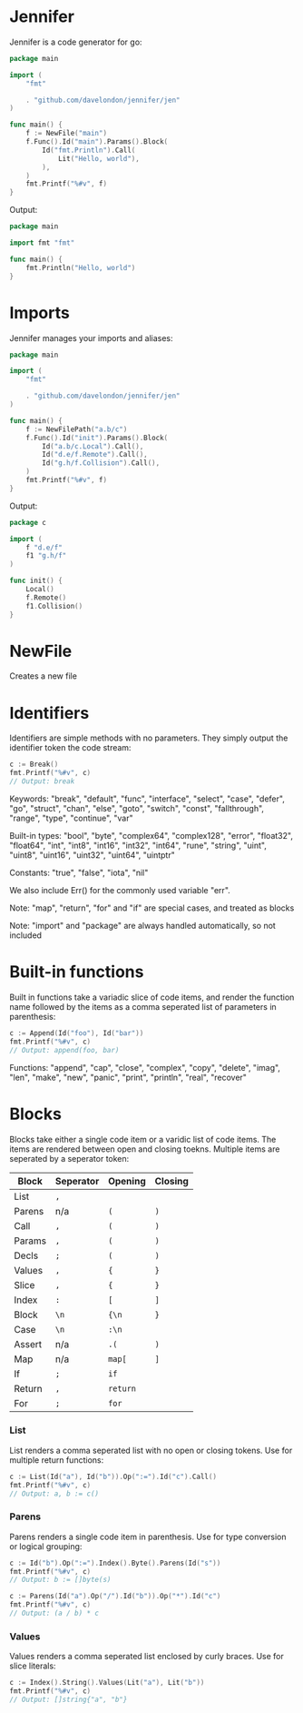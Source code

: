 # Jennifer

Jennifer is a code generator for go:

```go
package main

import (
	"fmt"

	. "github.com/davelondon/jennifer/jen"
)

func main() {
	f := NewFile("main")
    f.Func().Id("main").Params().Block(
        Id("fmt.Println").Call(
            Lit("Hello, world"),
        ),
    )
    fmt.Printf("%#v", f)
}
```

Output:

```go
package main

import fmt "fmt"

func main() {
    fmt.Println("Hello, world")
}
```

# Imports

Jennifer manages your imports and aliases:

```go
package main

import (
	"fmt"

	. "github.com/davelondon/jennifer/jen"
)

func main() {
	f := NewFilePath("a.b/c")
    f.Func().Id("init").Params().Block(
        Id("a.b/c.Local").Call(),
        Id("d.e/f.Remote").Call(),
        Id("g.h/f.Collision").Call(),
    )
    fmt.Printf("%#v", f)
}
```

Output:

```go
package c

import (
    f "d.e/f"
    f1 "g.h/f"
)

func init() {
    Local()
    f.Remote()
    f1.Collision()
}
```

# NewFile

Creates a new file

# Identifiers 

Identifiers are simple methods with no parameters. They simply output the 
identifier token the code stream:

```go
c := Break()
fmt.Printf("%#v", c)
// Output: break
```

Keywords: "break", "default", "func", "interface", "select", "case", "defer", "go", "struct", "chan", "else", "goto", "switch", "const", "fallthrough", "range", "type", "continue", "var"

Built-in types: "bool", "byte", "complex64", "complex128", "error", "float32", "float64", "int", "int8", "int16", "int32", "int64", "rune", "string", "uint", "uint8", "uint16", "uint32", "uint64", "uintptr"

Constants: "true", "false", "iota", "nil"

We also include Err() for the commonly used variable "err".

Note: "map", "return", "for" and "if" are special cases, and treated as blocks

Note: "import" and "package" are always handled automatically, so not included

# Built-in functions

Built in functions take a variadic slice of code items, and render the function
name followed by the items as a comma seperated list of parameters in 
parenthesis:

```go
c := Append(Id("foo"), Id("bar"))
fmt.Printf("%#v", c)
// Output: append(foo, bar)
```

Functions: "append", "cap", "close", "complex", "copy", "delete", "imag", "len", "make", "new", "panic", "print", "println", "real", "recover"

# Blocks

Blocks take either a single code item or a varidic list of code items. The 
items are rendered between open and closing toekns. Multiple items are 
seperated by a seperator token:

| Block  | Seperator | Opening  | Closing |
| ------ | --------- | -------- | ------- |
| List   | `,`       |          |         |
| Parens | n/a       | `(`      | `)`     |
| Call   | `,`       | `(`      | `)`     |
| Params | `,`       | `(`      | `)`     |
| Decls  | `;`       | `(`      | `)`     |
| Values | `,`       | `{`      | `}`     |
| Slice  | `,`       | `{`      | `}`     |
| Index  | `:`       | `[`      | `]`     |
| Block  | `\n`      | `{\n`    | `}`     |
| Case   | `\n`      | `:\n`    |         |
| Assert | n/a       | `.(`     | `)`     |
| Map    | n/a       | `map[`   | `]`     |
| If     | `;`       | `if`     |         |
| Return | `,`       | `return` |         |
| For    | `;`       | `for`    |         |

### List
List renders a comma seperated list with no open or closing tokens. Use for 
multiple return functions:

```go
c := List(Id("a"), Id("b")).Op(":=").Id("c").Call()
fmt.Printf("%#v", c)
// Output: a, b := c()
```

### Parens
Parens renders a single code item in parenthesis. Use for type conversion or 
logical grouping:

```go
c := Id("b").Op(":=").Index().Byte().Parens(Id("s"))
fmt.Printf("%#v", c)
// Output: b := []byte(s)
```

```go
c := Parens(Id("a").Op("/").Id("b")).Op("*").Id("c")
fmt.Printf("%#v", c)
// Output: (a / b) * c
```

### Values
Values renders a comma seperated list enclosed by curly braces. Use for slice 
literals:

```go
c := Index().String().Values(Lit("a"), Lit("b"))
fmt.Printf("%#v", c)
// Output: []string{"a", "b"}
```

